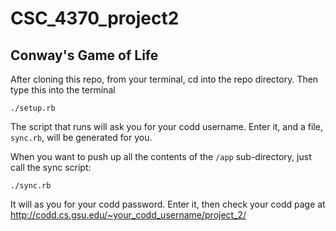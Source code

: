 CSC_4370_project2
=================

Conway's Game of Life
--------

After cloning this repo, from your terminal, cd into the repo directory.
Then type this into the terminal
```
./setup.rb
```
The script that runs will ask you for your codd username. Enter it, and a file, `sync.rb`, will be generated for you.

When you want to push up all the contents of the `/app` sub-directory, just call the sync script:
```
./sync.rb
```
It will as you for your codd password. Enter it, then check your codd page at 
http://codd.cs.gsu.edu/~your_codd_username/project_2/
